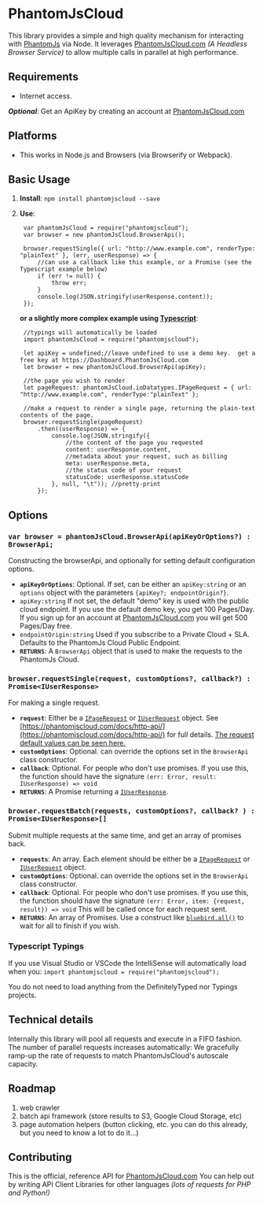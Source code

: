 # PhantomJsCloud


This library provides a simple and high quality mechanism for interacting with [PhantomJs](http://PhantomJs.org) via Node.  It leverages [PhantomJsCloud.com](https://PhantomJsCloud.com) *(A Headless Browser Service)* to allow multiple calls in parallel at high performance.



## Requirements
-  Internet access.  

***Optional***: Get an ApiKey by creating an account at [PhantomJsCloud.com](https://PhantomJsCloud.com) 

## Platforms
- This works in Node.js and Browsers (via Browserify or Webpack).
	



## Basic Usage

1. **Install**:  ```npm install phantomjscloud --save```
2. **Use**:

		var phantomJsCloud = require("phantomjscloud");
		var browser = new phantomJsCloud.BrowserApi();
		
		browser.requestSingle({ url: "http://www.example.com", renderType: "plainText" }, (err, userResponse) => {
			//can use a callback like this example, or a Promise (see the Typescript example below)
			if (err != null) {
				throw err;
			}
			console.log(JSON.stringify(userResponse.content));
		});

	**or a slightly more complex example using [Typescript](https://www.typescriptlang.org/)**:

		//typings will automatically be loaded
		import phantomJsCloud = require("phantomjscloud");
		
		let apiKey = undefined;//leave undefined to use a demo key.  get a free key at https://Dashboard.PhantomJsCloud.com
		let browser = new phantomJsCloud.BrowserApi(apiKey);
		
		//the page you wish to render
		let pageRequest: phantomJsCloud.ioDatatypes.IPageRequest = { url: "http://www.example.com", renderType:"plainText" };
		
		//make a request to render a single page, returning the plain-text contents of the page.
		browser.requestSingle(pageRequest)
			.then((userResponse) => {
				console.log(JSON.stringify({
					//the content of the page you requested
					content: userResponse.content,
					//metadata about your request, such as billing
					meta: userResponse.meta,
					//the status code of your request
					statusCode: userResponse.statusCode
				}, null, "\t")); //pretty-print
			});


## Options

### ```var browser = phantomJsCloud.BrowserApi(apiKeyOrOptions?) : BrowserApi;```
Constructing the browserApi, and optionally for setting default configuration options.

- **```apiKeyOrOptions```**: Optional.  If set, can be either an ```apiKey:string``` or an ```options``` object with the parameters ```{apiKey?; endpointOrigin?}```.  
 - ```apiKey:string``` If not set, the default "demo" key is used with the public cloud endpoint. If you use the default demo key, you get 100 Pages/Day.  If you sign up for an account at [PhantomJsCloud.com](https://PhantomJsCloud.com) you will get 500 Pages/Day free.
  - ```endpointOrigin:string``` Used if you subscribe to a Private Cloud + SLA.  Defaults to the PhantomJs Cloud Public Endpoint.
- **```RETURNS```**: A ```BrowserApi``` object that is used to make the requests to the PhantomJs Cloud.

### ```browser.requestSingle(request, customOptions?, callback?) : Promise<IUserResponse>```
For making a single request.

- **```request```**:  Either be a [```IPageRequest```](https://phantomjscloud.com/docs/http-api/#_io_datatypes_.ipagerequest) or [```IUserRequest```](https://phantomjscloud.com/docs/http-api/index.html#_io_datatypes_.iuserrequest) object.  See  [https://phantomjscloud.com/docs/http-api/](https://phantomjscloud.com/docs/http-api/) for full details.  [The request default values can be seen here.](https://phantomjscloud.com/examples/helpers/pageRequestDefaults)
- **```customOptions```**: Optional.  can override the options set in the ```BrowserApi``` class constructor.
- **```callback```**:  Optional.  For people who don't use promises.  If you use this, the function should have the signature ```(err: Error, result: IUserResponse) => void```
- **```RETURNS```**: A Promise returning a [```IUserResponse```](https://phantomjscloud.com/docs/http-api/index.html#_io_datatypes_.iuserresponse).      


### ```browser.requestBatch(requests, customOptions?, callback? ) : Promise<IUserResponse>[]```
Submit multiple requests at the same time, and get an array of promises back.  

- **```requests```**:  An array.  Each element should be either be a [```IPageRequest```](https://phantomjscloud.com/docs/http-api/#_io_datatypes_.ipagerequest) or [```IUserRequest```](https://phantomjscloud.com/docs/http-api/index.html#_io_datatypes_.iuserrequest) object.  
- **```customOptions```**: Optional.  can override the options set in the ```BrowserApi``` class constructor.
- **```callback```**:  Optional.  For people who don't use promises.  If you use this, the function should have the signature ```(err: Error, item: {request, result}) => void```  This will be called once for each request sent.
- **```RETURNS```**: An array of Promises.  Use a construct like [```bluebird.all()```](http://bluebirdjs.com/docs/api/promise.all.html) to wait for all to finish if you wish.


### Typescript Typings
If you use Visual Studio or VSCode the IntelliSense will automatically load when you: ```import phantomjscloud = require("phantomjscloud");``` 

You do not need to load anything from the DefinitelyTyped nor Typings projects. 
 

## Technical details

Internally this library will pool all requests and execute in a FIFO fashion.  The number of parallel requests increases automatically:  We gracefully ramp-up the rate of requests to match PhantomJsCloud's autoscale capacity. 

## Roadmap

1. web crawler
2. batch api framework (store results to S3, Google Cloud Storage, etc)
3. page automation helpers (button clicking, etc.   you can do this already, but you need to know a lot to do it...)

## Contributing

This is the official, reference API for [PhantomJsCloud.com](https://PhantomJsCloud.com)  You can help out by writing API Client Libraries for other languages *(lots of requests for PHP and Python!)*
	 